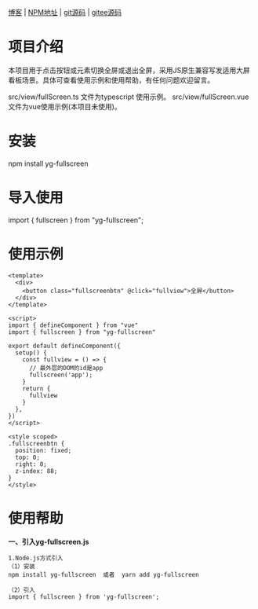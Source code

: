 [博客](https://juejin.cn/user/501800125607752) |
[NPM地址](https://www.npmjs.com/~yg331886820)  |
[git源码](https://github.com/331886820/fullScreen) |
[gitee源码](https://gitee.com/yg331886820/fullScreen)

# 项目介绍
本项目用于点击按钮或元素切换全屏或退出全屏，采用JS原生兼容写发适用大屏看板场景。具体可查看使用示例和使用帮助，有任何问题欢迎留言。

src/view/fullScreen.ts 文件为typescript 使用示例。
src/view/fullScreen.vue 文件为vue使用示例(本项目未使用)。

# 安装
npm install yg-fullscreen

# 导入使用
import { fullscreen } from "yg-fullscreen";


# 使用示例
```demo.vue
<template>
  <div>
    <button class="fullscreenbtn" @click="fullview">全屏</button>
  </div>
</template>

<script>
import { defineComponent } from "vue"
import { fullscreen } from "yg-fullscreen"

export default defineComponent({
  setup() {
    const fullview = () => {
      // 最外层的DOM的id是app
      fullscreen('app');
    }
    return {
      fullview
    }
  },
})
</script>

<style scoped>
.fullscreenbtn {
  position: fixed;
  top: 0;
  right: 0;
  z-index: 88;
}
</style>
```

# 使用帮助




**一、引入yg-fullscreen.js**
```
1.Node.js方式引入 
（1）安装
npm install yg-fullscreen  或者  yarn add yg-fullscreen

（2）引入
import { fullscreen } from 'yg-fullscreen';

```